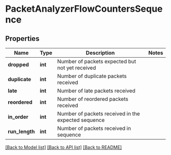 # PacketAnalyzerFlowCountersSequence

## Properties
Name | Type | Description | Notes
------------ | ------------- | ------------- | -------------
**dropped** | **int** | Number of packets expected but not yet received | 
**duplicate** | **int** | Number of duplicate packets received | 
**late** | **int** | Number of late packets received | 
**reordered** | **int** | Number of reordered packets received | 
**in_order** | **int** | Number of packets received in the expected sequence | 
**run_length** | **int** | Number of packets received in sequence | 

[[Back to Model list]](../README.md#documentation-for-models) [[Back to API list]](../README.md#documentation-for-api-endpoints) [[Back to README]](../README.md)


